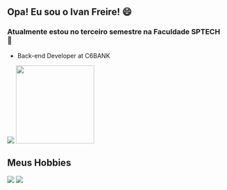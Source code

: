 ## Opa! Eu sou o Ivan Freire! 😄
### Atualmente estou no terceiro semestre na Faculdade SPTECH 💜
- Back-end Developer at C6BANK

<img src="https://skillicons.dev/icons?i=git,kubernetes,docker,aws,css,figma,grafana,java,js,kotlin,linux,mongodb,mysql,neovim,nodejs,postman,py,react,spring" />

 <img height="180em" src="https://github-readme-stats.vercel.app/api/top-langs/?username=IvanCCO&layout=compact&langs_count=7&theme=dracula&hide=html"/>
  <h2>Meus Hobbies</h2>
  
  <a href="https://www.youtube.com/channel/UCGl5UhjdrFYYPryKV5OIsiQ" target="_blank"><img src="https://img.shields.io/badge/YouTube-FF0000?style=for-the-badge&logo=youtube&logoColor=white" target="_blank"></a>
  <a href="https://www.twitch.tv/lullyfito" target="_blank"><img src="https://img.shields.io/badge/Twitch-9146FF?style=for-the-badge&logo=twitch&logoColor=white" target="_blank"></a>
